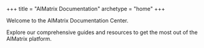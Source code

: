 +++
title = "AIMatrix Documentation"
archetype = "home"
+++

Welcome to the AIMatrix Documentation Center.

Explore our comprehensive guides and resources to get the most out of the AIMatrix platform.